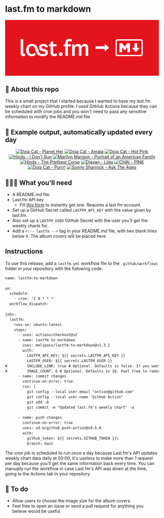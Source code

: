 # last.fm to markdown

![banner](banner.png)

## 🤖 About this repo
This is a small project that I started because I wanted to have my last.fm weekly chart on my GitHub profile. I used GitHub Actions because they can be scheduled with cron jobs and you won't need to pass any sensitive information to modify the README.md file.

## 🎵 Example output, automatically updated every day
<!-- lastfm -->
<p align="center"><a href="https://www.last.fm/music/Doja+Cat/Planet+Her"><img src="https://lastfm.freetls.fastly.net/i/u/64s/d1619e7707eb9f63884cebce1f76b382.jpg" title="Doja Cat - Planet Her"></a> <a href="https://www.last.fm/music/Doja+Cat/Amala"><img src="https://lastfm.freetls.fastly.net/i/u/64s/25b42a40b3e21733c284c9ea4a1d6b1a.jpg" title="Doja Cat - Amala"></a> <a href="https://www.last.fm/music/Doja+Cat/Hot+Pink"><img src="https://lastfm.freetls.fastly.net/i/u/64s/6a520a662b0d30646781d03ade00625a.jpg" title="Doja Cat - Hot Pink"></a> <a href="https://www.last.fm/music/Hinds/I+Don%27t+Run"><img src="https://lastfm.freetls.fastly.net/i/u/64s/35b03f5e800dee67c9ff32f8e4b23e3d.jpg" title="Hinds - I Don't Run"></a> <a href="https://www.last.fm/music/Marilyn+Manson/Portrait+of+an+American+Family"><img src="https://lastfm.freetls.fastly.net/i/u/64s/2944b130d99410e072f56e8adacb77a8.png" title="Marilyn Manson - Portrait of an American Family"></a> <a href="https://www.last.fm/music/Hinds/The+Prettiest+Curse"><img src="https://lastfm.freetls.fastly.net/i/u/64s/340402f591c46ed8d036d12ed22fbe7c.jpg" title="Hinds - The Prettiest Curse"></a> <a href="https://www.last.fm/music/Djavan/Lil%C3%A1s"><img src="https://lastfm.freetls.fastly.net/i/u/64s/0c0bdd8be8a22e288618e84ced062f91.png" title="Djavan - Lilás"></a> <a href="https://www.last.fm/music/CHAI/PINK"><img src="https://lastfm.freetls.fastly.net/i/u/64s/c7061f6efaeb277c1accdb75b5e50ce3.jpg" title="CHAI - PINK"></a> <a href="https://www.last.fm/music/Doja+Cat/Purrr!"><img src="https://lastfm.freetls.fastly.net/i/u/64s/464aebb8aaba4399c3f0e22efaa9cab7.png" title="Doja Cat - Purrr!"></a> <a href="https://www.last.fm/music/Sonny+Sharrock/Ask+The+Ages"><img src="https://lastfm.freetls.fastly.net/i/u/64s/fdaaaee3cddc47d18d23ca63ef158394.png" title="Sonny Sharrock - Ask The Ages"></a> </p>

          
## 👩🏽‍💻 What you'll need
* A README.md file.
* Last.fm API key
  * Fill [this form](https://www.last.fm/api/account/create) to instantly get one. Requires a last.fm account.
* Set up a GitHub Secret called ```LASTFM_API_KEY``` with the value given by last.fm.
* Also set up a ```LASTFM_USER``` GitHub Secret with the user you'll get the weekly charts for.
* Add a ```<!-- lastfm -->``` tag in your README.md file, with two blank lines below it. The album covers will be placed here.

## Instructions
To use this release, add a ```lastfm.yml``` workflow file to the ```.github/workflows``` folder in your repository with the following code:
```diff
name: lastfm-to-markdown

on:
  schedule:
    - cron: '2 0 * * *'
  workflow_dispatch:

jobs:
  lastfm:
    runs-on: ubuntu-latest
    steps:
      - uses: actions/checkout@v2
      - name: lastfm to markdown
        uses: melipass/lastfm-to-markdown@v1.3.1
        with:
          LASTFM_API_KEY: ${{ secrets.LASTFM_API_KEY }}
          LASTFM_USER: ${{ secrets.LASTFM_USER }}
#         INCLUDE_LINK: true # Optional. Defaults is false. If you want to include the link to the album page, set this to true.
#         IMAGE_COUNT: 6 # Optional. Defaults to 10. Feel free to remove this line if you want.
      - name: commit changes
        continue-on-error: true
        run: |
          git config --local user.email "action@github.com"
          git config --local user.name "GitHub Action"
          git add -A
          git commit -m "Updated last.fm's weekly chart" -a

      - name: push changes
        continue-on-error: true
        uses: ad-m/github-push-action@v0.6.0
        with:
          github_token: ${{ secrets.GITHUB_TOKEN }}\
          branch: main
```
The cron job is scheduled to run once a day because Last.fm's API updates weekly chart data daily at 00:00, it's useless to make more than 1 request per day because you'll get the same information back every time. You can manually run the workflow in case Last.fm's API was down at the time, going to the Actions tab in your repository.

## 🚧 To do
* Allow users to choose the image size for the album covers.
* Feel free to open an issue or send a pull request for anything you believe would be useful.
